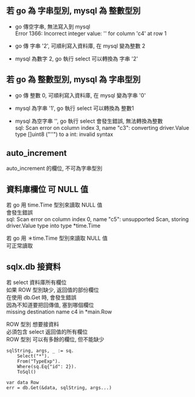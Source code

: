 
## 若 go 為 字串型別, mysql 為 整數型別  
- go 傳空字串, 無法寫入到 mysql  
Error 1366: Incorrect integer value: '' for column 'c4' at row 1

- go 傳 字串 '2', 可順利寫入資料庫, 在 mysql 變為整數 2

- mysql 為數字 2, go 執行 select 可以轉換為 字串 '2'

## 若 go 為 整數型別, mysql 為 字串型別 
- go 傳 整數 0, 可順利寫入資料庫, 在 mysql 變為字串 '0'

- mysql 為字串 '1', go 執行 select 可以轉換為 整數1

- mysql 為空字串 '', go 執行 select 會發生錯誤, 無法轉換為整數  
sql: Scan error on column index 3, name "c3": converting driver.Value type []uint8 ("''") to a int: invalid syntax

## auto_increment  
auto_increment 的欄位, 不可為字串型別  

## 資料庫欄位 可 NULL 值

若 go 用 time.Time 型別來讀取 NULL 值  
會發生錯誤  
sql: Scan error on column index 0, name "c5": unsupported Scan, storing driver.Value type <nil> into type *time.Time

若 go 用 ＊time.Time 型別來讀取 NULL 值  
可正常讀取 

## sqlx.db 接資料

若 select 資料庫所有欄位  
如果 ROW 型別缺少, 返回值的部份欄位  
在使用 db.Get 時, 會發生錯誤  
因為不知道要把回傳值, 塞到哪個欄位  
missing destination name c4 in *main.Row

ROW 型別 想要接資料  
必須包含 select 返回值的所有欄位  
ROW 型別 可以有多餘的欄位, 但不能缺少  
```
sqlString, args, _ := sq.
	Select("*").
	From("TypeExp").
	Where(sq.Eq{"id": 2}).
	ToSql()

var data Row
err = db.Get(&data, sqlString, args...)
```